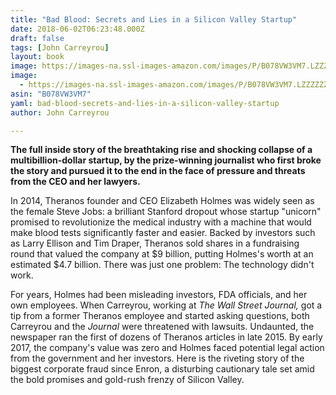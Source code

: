 ```yaml
---
title: "Bad Blood: Secrets and Lies in a Silicon Valley Startup"
date: 2018-06-02T06:23:48.000Z
draft: false
tags: [John Carreyrou]
layout: book
image: https://images-na.ssl-images-amazon.com/images/P/B078VW3VM7.LZZZZZZZ.jpg
image: 
  - https://images-na.ssl-images-amazon.com/images/P/B078VW3VM7.LZZZZZZZ.jpg
asin: "B078VW3VM7"
yaml: bad-blood-secrets-and-lies-in-a-silicon-valley-startup
author: John Carreyrou

---
```


**The full inside story of the breathtaking rise and shocking collapse of a multibillion-dollar startup, by the prize-winning journalist who first broke the story and pursued it to the end in the face of pressure and threats from the CEO and her lawyers.**  
  
In 2014, Theranos founder and CEO Elizabeth Holmes was widely seen as the female Steve Jobs: a brilliant Stanford dropout whose startup "unicorn" promised to revolutionize the medical industry with a machine that would make blood tests significantly faster and easier. Backed by investors such as Larry Ellison and Tim Draper, Theranos sold shares in a fundraising round that valued the company at $9 billion, putting Holmes's worth at an estimated $4.7 billion. There was just one problem: The technology didn't work.  
  
For years, Holmes had been misleading investors, FDA officials, and her own employees. When Carreyrou, working at *The Wall Street Journal,* got a tip from a former Theranos employee and started asking questions, both Carreyrou and the *Journal* were threatened with lawsuits. Undaunted, the newspaper ran the first of dozens of Theranos articles in late 2015. By early 2017, the company's value was zero and Holmes faced potential legal action from the government and her investors. Here is the riveting story of the biggest corporate fraud since Enron, a disturbing cautionary tale set amid the bold promises and gold-rush frenzy of Silicon Valley.